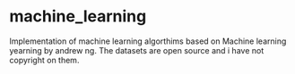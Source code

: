# machine_learning
Implementation of machine learning algorthims based on Machine learning yearning by andrew ng. The datasets are open source and i have not copyright on them.
